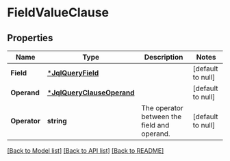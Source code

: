 # FieldValueClause

## Properties
Name | Type | Description | Notes
------------ | ------------- | ------------- | -------------
**Field** | [***JqlQueryField**](JqlQueryField.md) |  | [default to null]
**Operand** | [***JqlQueryClauseOperand**](JqlQueryClauseOperand.md) |  | [default to null]
**Operator** | **string** | The operator between the field and operand. | [default to null]

[[Back to Model list]](../README.md#documentation-for-models) [[Back to API list]](../README.md#documentation-for-api-endpoints) [[Back to README]](../README.md)

